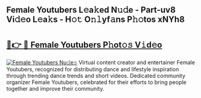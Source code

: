 ## Female Youtubers L𝚎a𝚔ed N𝚞𝚍e - Part-uv8 Vi𝚍𝚎o L𝚎a𝚔s - H𝚘𝚝 O𝚗𝚕yf𝚊ns P𝚑𝚘tos xNYh8

# <h2><a href="http://kfdtkm.oniu.top/?m=Female+Youtubers">🔗👉 🔴 Female Youtubers P𝚑ot𝚘𝚜 V𝚒d𝚎o</a></h2>

[![Female Youtubers Nu𝚍e𝚜](https://i.imgur.com/0qMVB7G.gif)](http://kfdtkm.oniu.top/?m=Female+Youtubers)
Virtual content creator and entertainer Female Youtubers, recognized for distributing dance and lifestyle inspiration through trending dance trends and short videos. Dedicated community organizer Female Youtubers, celebrated for their efforts to bring people together and improve their community.  
